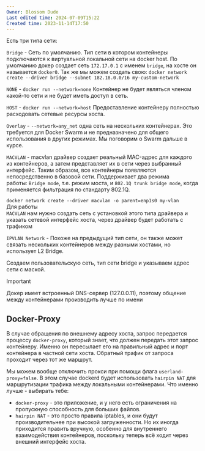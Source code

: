 ```yaml
---
Owner: Blossom Dude
Last edited time: 2024-07-09T15:22
Created time: 2023-11-14T17:50
---
```

 Есть три типа сети:

`Bridge` - Сеть по умолчанию. Тип сети в котором контейнеры подключаются к виртуальной локальной сети на docker host. По умолчанию докер создает сеть `172.17.0.1` с именем `bridge`, на хосте он называется `docker0`.
Так же мы можем создать свою:
	`docker network create --driver bridge --subnet 182.18.0.0/16 my-custom-network`


`NONE` - `docker run --network=none` Контейнер не будет являться членом какой-то сети и не будет иметь доступ в сеть.

`HOST` - `docker run --network=host` Предоставление контейнеру полностью расходовать сетевые ресурсы хоста.

`Overlay` - `--network=any_net` одна сеть на нескольких контейнерах. Это требуется для Docker Swarm и не предназначено для общего использования в других режимах. Мы поговорим о Swarm дальше в курсе.

`MACVLAN` - macvlan драйвер создает реальный MAC-адрес для каждого из контейнеров, а затем представляет их в сети через выбранный интерфейс. Таким образом, все контейнеры появляются непосредственно в базовой сети. Поддерживает два режима работы: `Bridge mode`, т.е. режим моста, и `802.1Q trunk bridge mode`, когда применяется фильтрация по стандарту 802.1Q.  
  
`docker network create --driver macvlan -o parent=enp1s0 my-vlan`  
Для работы  
`MACVLAN` нам нужно создать сеть с установкой этого типа драйвера и указать сетевой интерфейс хоста, через драйвер будет работать с трафиком

`IPVLAN Network` - Похоже на предыдущий тип сети, он также может связать нескольких контейнеров между разными хостами, но использует L2 Bridge.


Создаем пользовательскую сеть, тип сети bridge и указываем адрес сети с маской.

  

> [!important]  
> Докер имеет встроенный DNS-сервер (127.0.0.11), поэтому общение между контейнерами производить лучше по имени  

  

## Docker-Proxy

В случае обращения по внешнему адресу хоста, запрос передается процессу `docker-proxy`, который знает, что должен передать этот запрос контейнеру. Именно он пересылает его на правильный адрес и порт контейнера в частной сети хоста. Обратный трафик от запроса проходит через тот же маршрут.  
  

Мы можем вообще отключить прокси при помощи флага `userland-proxy=false`. В этом случае dockerd будет использовать `hairpin NAT` для маршрутизации трафика между локальными контейнерами. Что именно лучше - выбирать тебе:

- `docker-proxy` - это приложение, и у него есть ограничения на пропускную способность для больших файлов.
- `hairpin NAT` - это просто правила iptables, и они будут производительнее при высокой загруженности. Но их иногда приходится править вручную, особенно для внутреннего взаимодействия контейнеров, поскольку теперь всё ходит через внешний интерфейс хоста.